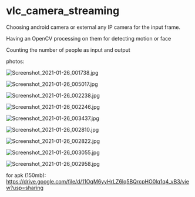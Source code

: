 # vlc_camera_streaming

Choosing android camera or external any IP camera for the input frame.

Having an OpenCV processing on them for detecting motion or face

Counting the number of people as input and output

photos:

![Screenshot_2021-01-26_001738.jpg](https://user-images.githubusercontent.com/43618473/105770031-c2d9e300-5f6f-11eb-9f24-b1f2168794d2.jpg)

![Screenshot_2021-01-26_005017.jpg](https://user-images.githubusercontent.com/43618473/105770607-7fcc3f80-5f70-11eb-8b25-3cd7d10ea97f.jpg)

![Screenshot_2021-01-26_002238.jpg](https://user-images.githubusercontent.com/43618473/105770256-ffa5da00-5f6f-11eb-99e6-107c99c59efd.jpg)

![Screenshot_2021-01-26_002246.jpg](https://user-images.githubusercontent.com/43618473/105770357-249a4d00-5f70-11eb-9e93-03b5668c8bf9.jpg)

![Screenshot_2021-01-26_003437.jpg](https://user-images.githubusercontent.com/43618473/105770389-32e86900-5f70-11eb-9f94-014497b436c2.jpg)

![Screenshot_2021-01-26_002810.jpg](https://user-images.githubusercontent.com/43618473/105770430-3ed42b00-5f70-11eb-8485-191499fff043.jpg)

![Screenshot_2021-01-26_002822.jpg](https://user-images.githubusercontent.com/43618473/105770449-472c6600-5f70-11eb-9c57-f30e2650459e.jpg)

![Screenshot_2021-01-26_003055.jpg](https://user-images.githubusercontent.com/43618473/105770488-557a8200-5f70-11eb-8d9d-d861e2a22757.jpg)

![Screenshot_2021-01-26_002958.jpg](https://user-images.githubusercontent.com/43618473/105770506-5c08f980-5f70-11eb-8542-6edb504ce5c1.jpg)


for apk (150mb):
https://drive.google.com/file/d/11OqM6yyHrLZ6lq5BQrcpHO0lq1q4_vB3/view?usp=sharing
